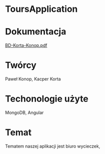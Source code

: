 # ToursApplication
# Dokumentacja
[BD-Korta-Konop.pdf](https://github.com/kkorta/TourOffice/files/11804581/BD-Korta-Konop.pdf)

# Twórcy
Paweł Konop, Kacper Korta

# Techonologie użyte
MongoDB, Angular

# Temat
Tematem naszej aplikacji jest biuro wycieczek,

